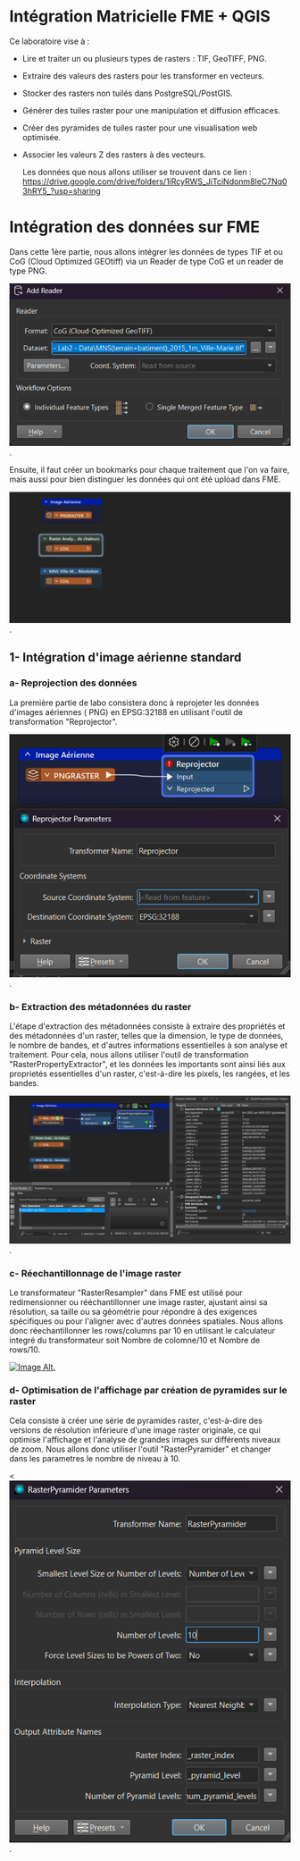 # Intégration Matricielle FME + QGIS
Ce laboratoire vise à : 
- Lire et traiter un ou plusieurs types de rasters : TIF, GeoTIFF, PNG.
- Extraire des valeurs des rasters pour les transformer en vecteurs.
- Stocker des rasters non tuilés dans PostgreSQL/PostGIS.
- Générer des tuiles raster pour une manipulation et diffusion efficaces.
- Créer des pyramides de tuiles raster pour une visualisation web optimisée.
- Associer les valeurs Z des rasters à des vecteurs.

    Les données que nous allons utiliser se trouvent dans ce lien : https://drive.google.com/drive/folders/1iRcyRWS_JiTciNdonm8leC7Nq03hRY5_?usp=sharing

# Intégration des données sur FME
Dans cette 1ère partie, nous allons intégrer les données de types TIF et ou CoG (Cloud Optimized GEOtiff) via un Reader de type CoG et un reader de type PNG.

![Image Alt](https://github.com/Lorry139/geo7630h25/blob/d065ad0fbaf0af53435f0956a3c209fe8d32c398/Laboratoire%204/LABO4_1.png).

Ensuite, il faut créer un bookmarks pour chaque traitement que l'on va faire, mais aussi pour bien distinguer les données qui ont été upload dans FME.

![Image Alt](https://github.com/Lorry139/geo7630h25/blob/d065ad0fbaf0af53435f0956a3c209fe8d32c398/Laboratoire%204/LABO4_2.png).

## 1- Intégration d'image aérienne standard
### a- Reprojection des données
La première partie de labo consistera donc à reprojeter les données d'images aériennes ( PNG) en EPSG:32188 en utilisant l'outil de transformation "Reprojector".

![Image Alt](https://github.com/Lorry139/geo7630h25/blob/ecffd1a2090b6a596e6f538ac6e1d763e0630d50/Laboratoire%204/LABO4_3.png).

### b- Extraction des métadonnées du raster
L'étape d'extraction des métadonnées consiste à extraire des propriétés et des métadonnées d'un raster, telles que la dimension, le type de données, le nombre de bandes, et d'autres informations essentielles à son analyse et traitement.
Pour cela, nous allons utiliser l'outil de transformation "RasterPropertyExtractor", et les données les importants sont ainsi liés aux proprietés essentielles d'un raster, c'est-à-dire les pixels, les rangées, et les bandes.

![Image Alt](https://github.com/Lorry139/geo7630h25/blob/ed735b85f31fa381a76465c811abb46d0f200bc1/Laboratoire%204/LABO4_4.png).

### c- Réechantillonnage de l'image raster
Le transformateur "RasterResampler" dans FME est utilisé pour redimensionner ou rééchantillonner une image raster, ajustant ainsi sa résolution, sa taille ou sa géométrie pour répondre à des exigences spécifiques ou pour l'aligner avec d'autres données spatiales.
Nous allons donc réechantillonner les rows/columns par 10 en utilisant le calculateur integré du transformateur soit Nombre de colomne/10 et Nombre de rows/10.

[![Image Alt]().](https://github.com/Lorry139/geo7630h25/blob/352254ad167520969dfdc6a8916d46591d01f152/Laboratoire%204/LABO4_5.png)

### d- Optimisation de l'affichage par création de pyramides sur le raster
Cela consiste à créer une série de pyramides raster, c'est-à-dire des versions de résolution inférieure d'une image raster originale, ce qui optimise l'affichage et l'analyse de grandes images sur différents niveaux de zoom.
Nous allons donc utiliser l'outil "RasterPyramider" et changer dans les parametres le nombre de niveau à 10.

<![Image Alt](https://github.com/Lorry139/geo7630h25/blob/f6287647412b8eb624e49f39003ec9e591644990/Laboratoire%204/LABO4_6.png).

